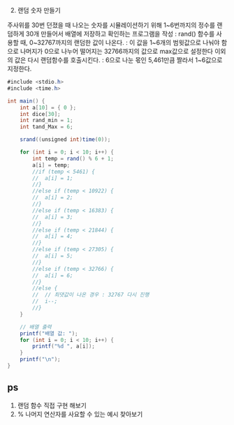 2. 랜덤 숫자 만들기

주사위를 30번 던졌을 때 나오는 숫자를 시뮬레이션하기 위해 1~6번까지의 정수를 랜덤하게 30개 만들어서 배열에 저장하고 확인하는 프로그램을 작성
: rand() 함수를 사용할 때, 0~32767까지의 랜덤한 값이 나온다.
: 이 값을 1~6개의 범윗값으로 나눠야 함으로 나머지가 0으로 나누어 떨어지는 32766까지의 값으로 max값으로 설정한다 이외의 값은 다시 랜덤함수를 호출시킨다.
: 6으로 나눈 몫인  5,461만큼 짤라서 1~6값으로 지정한다.

```csharp
#include <stdio.h>
#include <time.h>

int main() {
	int a[10] = { 0 };
	int dice[30];
	int rand_min = 1;
	int tand_Max = 6;

	srand((unsigned int)time(0));

	for (int i = 0; i < 10; i++) {
		int temp = rand() % 6 + 1;
		a[i] = temp;
		//if (temp < 5461) {
		//	a[i] = 1;
		//}
		//else if (temp < 10922) {
		//	a[i] = 2;
		//}
		//else if (temp < 16383) {
		//	a[i] = 3;
		//}
		//else if (temp < 21844) {
		//	a[i] = 4;
		//}
		//else if (temp < 27305) {
		//	a[i] = 5;
		//}
		//else if (temp < 32766) {
		//	a[i] = 6;
		//}
		//else {
		//	// 최댓값이 나온 경우 : 32767 다시 진행
		//	i--;
		//}
	}

	// 배열 출력
	printf("배열 값: ");
	for (int i = 0; i < 10; i++) {
		printf("%d ", a[i]);
	}
	printf("\n");
}
```

## ps
1. 랜덤 함수 직접 구현 해보기
2. % 나머지 연산자를 사요할 수 있는 예시 찾아보기
